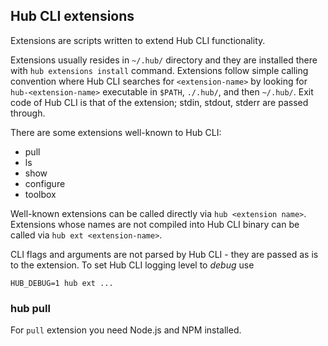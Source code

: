 ## Hub CLI extensions

Extensions are scripts written to extend Hub CLI functionality.

Extensions usually resides in `~/.hub/` directory and they are installed there with `hub extensions install` command. Extensions follow simple calling convention where Hub CLI searches for `<extension-name>` by looking for `hub-<extension-name>` executable in `$PATH`, `./.hub/`, and then `~/.hub/`. Exit code of Hub CLI is that of the extension; stdin, stdout, stderr are passed through.

There are some extensions well-known to Hub CLI:

- pull
- ls
- show
- configure
- toolbox

Well-known extensions can be called directly via `hub <extension name>`. Extensions whose names are not compiled into Hub CLI binary can be called via `hub ext <extension-name>`.

CLI flags and arguments are not parsed by Hub CLI - they are passed as is to the extension. To set Hub CLI logging level to _debug_ use

    HUB_DEBUG=1 hub ext ...

### hub pull

For `pull` extension you need Node.js and NPM installed.
